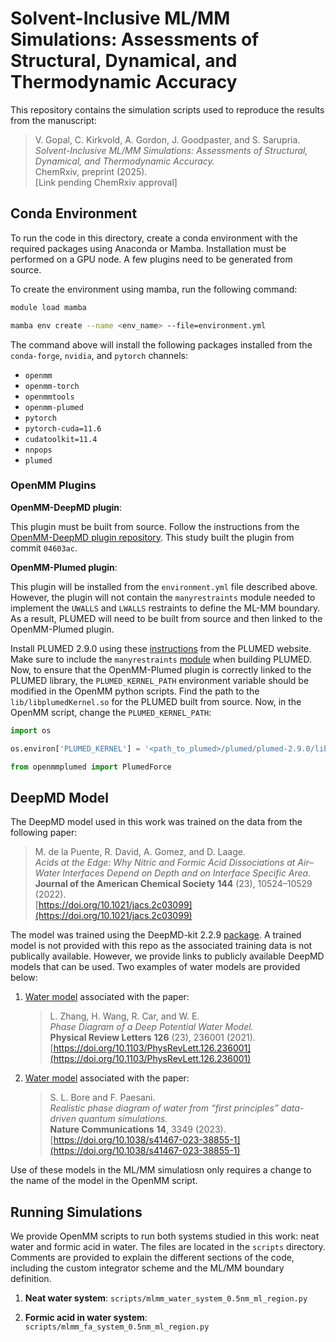 # Solvent-Inclusive ML/MM Simulations: Assessments of Structural, Dynamical, and Thermodynamic Accuracy

This repository contains the simulation scripts used to reproduce the results from the manuscript:

> V. Gopal, C. Kirkvold, A. Gordon, J. Goodpaster, and S. Sarupria.  
*Solvent-Inclusive ML/MM Simulations: Assessments of Structural, Dynamical, and Thermodynamic Accuracy.*  
ChemRxiv, preprint (2025).  
[Link pending ChemRxiv approval]

## Conda Environment

To run the code in this directory, create a conda environment with the required packages using Anaconda or Mamba. Installation must be performed on a GPU node. A few plugins need to be generated from source.

To create the environment using mamba, run the following command:

```bash
module load mamba

mamba env create --name <env_name> --file=environment.yml
```

The command above will install the following packages installed from the `conda-forge`, `nvidia`, and `pytorch` channels:

- `openmm`
- `openmm-torch`
- `openmmtools`
- `openmm-plumed`
- `pytorch`
- `pytorch-cuda=11.6`
- `cudatoolkit=11.4`
- `nnpops`
- `plumed`

### OpenMM Plugins

**OpenMM-DeepMD plugin**:

This plugin must be built from source. Follow the instructions from the [OpenMM-DeepMD plugin repository](https://github.com/JingHuangLab/openmm_deepmd_plugin). This study built the plugin from commit `04603ac`.

**OpenMM-Plumed plugin**:

This plugin will be installed from the `environment.yml` file described above. However, the plugin will not contain the `manyrestraints` module needed to implement the `UWALLS` and `LWALLS` restraints to define the ML-MM boundary. As a result, PLUMED will need to be built from source and then linked to the OpenMM-Plumed plugin. 

Install PLUMED 2.9.0 using these [instructions](https://www.plumed.org/doc-v2.9/user-doc/html/_installation.html) from the PLUMED website. Make sure to include the `manyrestraints` [module](https://www.plumed.org/doc-v2.9/user-doc/html/mymodules.html) when building PLUMED. Now, to ensure that the OpenMM-Plumed plugin is correctly linked to the PLUMED library, the `PLUMED_KERNEL_PATH` environment variable should be modified in the OpenMM python scripts. Find the path to the `lib/libplumedKernel.so` for the PLUMED built from source. Now, in the OpenMM script, change the `PLUMED_KERNEL_PATH`: 

```python
import os

os.environ['PLUMED_KERNEL'] = '<path_to_plumed>/plumed/plumed-2.9.0/lib/libplumedKernel.so'

from openmmplumed import PlumedForce
```

## DeepMD Model

The DeepMD model used in this work was trained on the data from the following paper: 

>M. de la Puente, R. David, A. Gomez, and D. Laage.  
*Acids at the Edge: Why Nitric and Formic Acid Dissociations at Air–Water Interfaces Depend on Depth and on Interface Specific Area.*  
**Journal of the American Chemical Society** **144** (23), 10524–10529 (2022).  
[https://doi.org/10.1021/jacs.2c03099](https://doi.org/10.1021/jacs.2c03099)

The model was trained using the DeepMD-kit 2.2.9 [package](https://deepmd.readthedocs.io/en/latest/). A trained model is not provided with this repo as the associated training data is not publically available. However, we provide links to publicly available DeepMD models that can be used. Two examples of water models are provided below:

1. [Water model](https://github.com/deepmodeling/dpgen/discussions/699) associated with the paper:  
   >L. Zhang, H. Wang, R. Car, and W. E.  
*Phase Diagram of a Deep Potential Water Model.*  
**Physical Review Letters** **126** (23), 236001 (2021).  
[https://doi.org/10.1103/PhysRevLett.126.236001](https://doi.org/10.1103/PhysRevLett.126.236001)
2. [Water model](https://github.com/paesanilab/Data_Repository/tree/main/Quantum-phase-diagram-of-water/Deep_Neural_Network_Potential) associated with the paper:  
   >S. L. Bore and F. Paesani.  
*Realistic phase diagram of water from “first principles” data-driven quantum simulations.*  
**Nature Communications** **14**, 3349 (2023).  
[https://doi.org/10.1038/s41467-023-38855-1](https://doi.org/10.1038/s41467-023-38855-1)

Use of these models in the ML/MM simulatiosn only requires a change to the name of the model in the OpenMM script.

## Running Simulations

We provide OpenMM scripts to run both systems studied in this work: neat water and formic acid in water. The files are located in the `scripts` directory. Comments are provided to explain the different sections of the code, including the custom integrator scheme and the ML/MM boundary definition. 

1. **Neat water system**: `scripts/mlmm_water_system_0.5nm_ml_region.py`

2. **Formic acid in water system**: `scripts/mlmm_fa_system_0.5nm_ml_region.py`